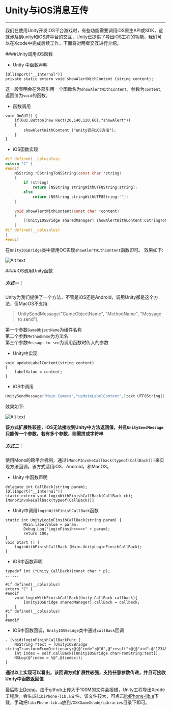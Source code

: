 # Unity与iOS消息互传
---

我们在使用Unity开发iOS平台游戏时，有些功能需要调用iOS原生API或SDK，这就涉及到unity和iOS跨平台的交互，Unity已提供了导出iOS工程的功能，我们可以在Xcode中完成后续工作，下面将对两者交互进行介绍。

####Unity调用iOS函数
- Unity 中函数声明

```
[DllImport("__Internal")]
private static extern void showAlertWithContent (string content);
```

这一段表明会在外部引用一个函数名为`showAlertWithContent`，参数为`content`,返回值为`void`的函数。

- 函数调用

```
void OnGUI() {
	if(GUI.Button(new Rect(20,140,120,60),"showAlert"))
	{
		showAlertWithContent ("unity调用iOS方法");
	}	
}
```

- iOS函数实现

```objectivec
#if defined(__cplusplus)
extern "C" {
#endif
    NSString *CStringToNSString(const char *string)
    {
        if (string)
            return [NSString stringWithUTF8String:string];
        else
            return [NSString stringWithUTF8String:""];
    }
    
    void showAlertWithContent(const char *content)
    {
        [[UnityIOSBridge sharedManager] showAlertWithContent:CStringToNSString(content)];
    }
#if defined(__cplusplus)
}
#endif
```

在`UnityIOSBridge`类中使用OC实现`showAlertWithContent`函数即可。
效果如下:

![Alt text](./showAlert.gif)


####iOS调用Unity函数
##### 方式一：
Unity为我们提供了一个方法，不管是iOS还是Android，调用Unity都是这个方法，但MacOS不支持.
> UnitySendMessage("GameObjectName", "MethodName", "Message to send");

第一个参数`GameObjectName`为组件名称<br>
第二个参数`MethodName`为方法名<br>
第三个参数`Message to sen`为调用函数时传入的参数

- Unity中实现

```
void updateLabelContent(string content)
{
	labelValue = content;
}
```

- iOS中调用

```objectivec
UnitySendMessage("Main Camera","updateLabelContent",[text UTF8String]);
```

效果如下:

![Alt text](./callUnity.gif)

**该方式扩展性较差，iOS无法接收到Unity中方法返回值，并且`UnitySendMessage`只能传一个参数，若有多个参数，则需拼成字符串**

##### 方式二：
使用Mono的跨平台机制，通过`[MonoPInvokeCallback(typeof(CallBack))]`来实现方法回调。该方式适用iOS、Android，和MacOS。

- Unity 中函数声明

```
delegate int CallBack(string param);  
[DllImport("__Internal")]
static extern void loginWithFinishCallBack(CallBack cb);
[MonoPInvokeCallback(typeof(CallBack))]  
```

- Unity中调用`loginWithFinishCallBack`函数

```
static int UnityLoginFinsihCallBack(string param) {  
		Main.labelValue = param;
		Debug.Log("LoginFinsih>>>>>" + param);  
		return 100;
}  
void Start () {
	loginWithFinishCallBack (Main.UnityLoginFinsihCallBack);
}
```

- iOS中函数声明

```
typedef int (*Unity_CallBack)(const char * p);
......

#if defined(__cplusplus)
extern "C" {
#endif
    void loginWithFinishCallBack(Unity_CallBack callback){
        [UnityIOSBridge sharedManager].callBack = callback;
    }
#if defined(__cplusplus)
}
#endif
```

- iOS中函数回调，`UnityIOSBridge`类中通过`callBack`回调

```
- (void)loginFinishCallBackFunc {
    NSString *text = [UnityIOSBridge stringTransformFromDictionary:@{@"code":@"0",@"result":@{@"uid":@"12345678",@"name":@"zjia8765",@"avatar":@"http://xxxxxxx.png"}}];
    int index = self.callBack([UnityIOSBridge charFromString:text]);
    NSLog(@"index = %@",@(index));
}
```

**通过以上实现可以看出，该回调方式扩展性较强，支持任意参数传递，并且可接收Unity中函数返回值**

最后附上[Demo](https://github.com/zjia8765/XXXGameDemo)，由于github上传大于100M的文件会报错，Unity工程导出Xcode工程后，会生成`libiPhone-lib.a`文件，该文件较大，可点击[libiPhone-lib.a](http://pan.baidu.com/s/1c2ansVQ)下载，手动把`libiPhone-lib.a`放到`/XXXGameXcode/Libraries`目录下即可。

